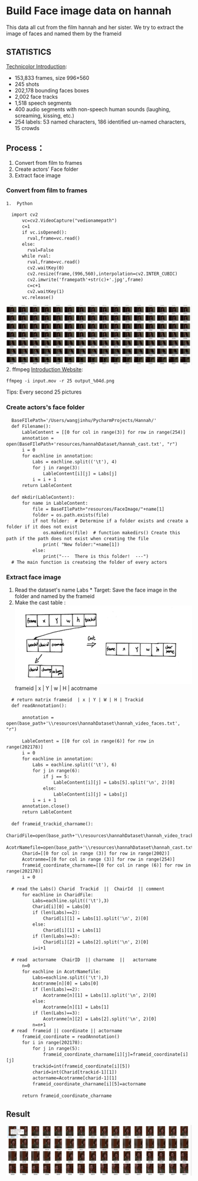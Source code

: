 # Build Face image data on hannah
This data all cut from the film hannah and her sister.
We try to extract the image of faces and named them by the frameid

 ## STATISTICS
 [Technicolor Introduction](https://www.technicolor.com/dream/research-innovation/hannah-dataset-description):
- 153,833 frames, size 996×560
- 245 shots
- 202,178 bounding faces boxes
- 2,002 face tracks
- 1,518 speech segments
- 400 audio segments with non-speech human sounds (laughing, screaming, kissing, etc.)
- 254 labels: 53 named characters, 186 identified un-named characters, 15 crowds

## Process：
1. Convert from film to frames
2. Create actors' Face folder
3. Extract face image

  ### Convert from film to frames

    1.  Python

```
  import cv2
      vc=cv2.VideoCapture("vedionamepath")
      c=1
      if vc.isOpened():
      	rval,frame=vc.read()
      else:
      	rval=False
      while rval:
      	rval,frame=vc.read()
      	cv2.waitKey(0)
      	cv2.resize(frame,(996,560),interpolation=cv2.INTER_CUBIC)
      	cv2.imwrite('framepath'+str(c)+'.jpg',frame)
      	c=c+1
      	cv2.waitKey(1)
      vc.release()
```
  ![Image](https://github.com/wtepfenhart/BioSimVis/blob/master/ExperientImage/FrameImage.png)
      2.  ffmpeg [Introduction Website]( http://blog.gregzaal.com/how-to-install-ffmpeg-on-windows/ ):

  ```
  ffmpeg -i input.mov -r 25 output_%04d.png
  ```
  Tips:  Every second 25 pictures

  ### Create actors's face folder

  ```
    BaseFIlePath='/Users/wangjinhu/PycharmProjects/Hannah/'
    def Filename():
        LableContent = [[0 for col in range(3)] for row in range(254)]
        annotation = open(BaseFIlePath+'resources/hannahDataset/hannah_cast.txt', "r")
        i = 0
        for eachline in annotation:
            Labs = eachline.split(('\t'), 4)
            for j in range(3):
                LableContent[i][j] = Labs[j]
            i = i + 1
        return LableContent

    def mkdir(LableContent):
        for name in LableContent:
            file = BaseFIlePath+"resources/FaceImage/"+name[1]
            folder = os.path.exists(file)
            if not folder:  # Determine if a folder exists and create a folder if it does not exist
                os.makedirs(file)  # function makedirs() Create this path if the path does not exist when creating the file
                print( "New folder:"+name[1])
            else:
                print("---  There is this folder!  ---")
    # The main function is createing the folder of every actors
  ```

  ### Extract face image
  1. Read the dataset's name Labs
    * Target:
      Save the face image in the folder and named by the frameid
  2. Make the cast table :
  ![image](https://github.com/wtepfenhart/BioSimVis/blob/master/ExperientImage/face_extract_cast.jpg)
        frameid | x | Y | w | H | acotrname

  ```
    # return matrix frameid  | x | Y | W | H | Trackid
    def readAnnotation():

        annotation = open(base_path+'\\resources\hannahDataset\hannah_video_faces.txt', "r")

        LableContent = [[0 for col in range(6)] for row in range(202178)]
        i = 0
        for eachline in annotation:
            Labs = eachline.split(('\t'), 6)
            for j in range(6):
                if j == 5:
                    LableContent[i][j] = Labs[5].split('\n', 2)[0]
                else:
                    LableContent[i][j] = Labs[j]
            i = i + 1
        annotation.close()
        return LableContent

    def frameid_trackid_charname():
        CharidFile=open(base_path+'\\resources\hannahDataset\hannah_video_tracks.txt',"r")
        AcotrNamefile=open(base_path+'\\resources\hannahDataset\hannah_cast.txt',"r")
        Charid=[[0 for col in range (3)] for row in range(2002)]
        Acotranme=[[0 for col in range (3)] for row in range(254)]
        frameid_coordinate_charname=[[0 for col in range (6)] for row in range(202178)]
        i = 0

    # read the Labs() Charid  Trackid  ||  ChairId  || comment
        for eachline in CharidFile:
            Labs=eachline.split(('\t'),3)
            Charid[i][0] = Labs[0]
            if (len(Labs)==2):
                Charid[i][1] = Labs[1].split('\n', 2)[0]
            else:
                Charid[i][1] = Labs[1]
            if (len(Labs)==3):
                Charid[i][2] = Labs[2].split('\n', 2)[0]
            i=i+1

    # read  actorname  ChairID  || charname  ||   actorname
        n=0
        for eachline in AcotrNamefile:
            Labs=eachline.split(('\t'),3)
            Acotranme[n][0] = Labs[0]
            if (len(Labs)==2):
                Acotranme[n][1] = Labs[1].split('\n', 2)[0]
            else:
                Acotranme[n][1] = Labs[1]
            if (len(Labs)==3):
                Acotranme[n][2] = Labs[2].split('\n', 2)[0]
            n=n+1
    # read  frameid || coordinate || actorname
        frameid_coordinate = readAnnotation()
        for i in range(202178):
            for j in range(5):
                frameid_coordinate_charname[i][j]=frameid_coordinate[i][j]
            trackid=int(frameid_coordinate[i][5])
            charid=int(Charid[trackid-1][1])
            actorname=Acotranme[charid-1][1]
            frameid_coordinate_charname[i][5]=actorname

        return frameid_coordinate_charname

  ```

  ## Result
![Image](https://github.com/wtepfenhart/BioSimVis/blob/master/ExperientImage/FaceImage.png)
